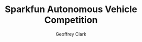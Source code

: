 ---
layout: post
title: "Sparkfun Autonomous Vehicle Competition"
author: "Geoffrey Clark"
categories: projects
# tags: [projects]
image: 2013avc2.png
---
